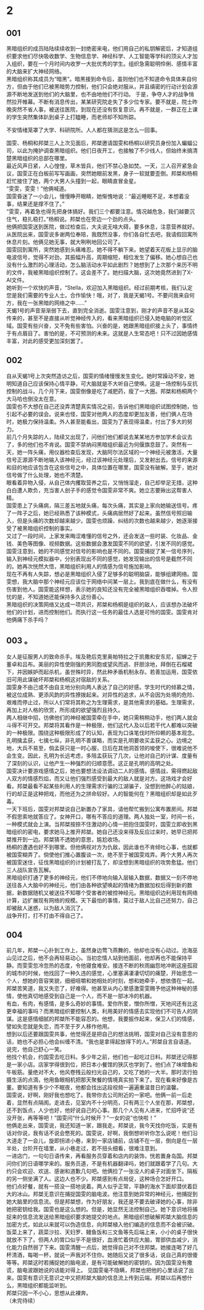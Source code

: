 # 2  
## 001  
黑暗组织的成员陆陆续续收到一封绝密来电，他们用自己的私钥解密后，才知道组织要求他们尽快吸收数学、生物信息学、神经科学、人工智能等学科的顶尖人才加入组织，要在一个月时间内收罗一大批优秀的学生。组织急需聪明伶俐、感情丰富的大脑来扩大神经网络。  
黑暗组织称其成员为“暗黑”。暗黑接到命令后，虽则他们也不知道命令具体来自何方，但由于他们已被黑暗势力控制，他们只会绝对服从，并且缜密的行动计划会源源不断地发送到他们的大脑里，也不由地他们不行动。  于是，争夺人才的战争悄然拉开帷幕。不断有消息传出，某某研究院走失了多少位专家。要不就是，院士昨晚突然不省人事，被送往医院，到现在还没有恢复意识。再不就是，一群正在上课的学生突然集体趴到桌子上打瞌睡，而老师却不知所踪。  

不安情绪笼罩了大学、科研院所。人人都在猜测这是怎么一回事。  

国雯、杨桐和邦桀三人上次见面后，邦桀邀请国雯和杨桐以研究员身份加入蝙蝠公司，以此为掩护调查黑暗组织。他们日夜开工，也接触了不少线人，但始终未搞清楚黑暗组织的总部在哪里。  
最近风声日紧，人心惶惶，草木皆兵，他们不禁心急如焚。一天，三人召开紧急会议，国雯正在白板前写写画画，突然她眼前发黑，身子一软就要歪倒。邦桀和杨桐赶忙接住了她，两个大男人头撞到一起，眼睛直冒金星。  
“雯雯，雯雯！”他俩喊道。  
国雯昏迷了一小会儿，慢慢睁开眼睛，她惭愧地说：“最近睡眠不足，本想着没事，结果还是撑不住了。”  
“雯雯，再着急也得先把身体搞好。我们三个都要注意。情况越危急，我们越要沉住气，稳扎稳打。”杨桐说。邦桀也在旁边一个劲的点头。  
他俩把国雯送到医院，做过检查后，大夫说无啥大碍，要多休息，注意营养就好。  
从医院出来，国雯说多谢两位奉陪，我既然没事，你们各自忙去吧，我请假回寓所休息片刻。他俩见她无事，就大咧咧地回公司了。  
国雯回到寓所，突然她感到头痛难忍。她不得不躺下来。她望着天花板上显示的脑电波信号，觉得不对劲，其振幅升高，周期缩短，相位发生了偏移。她心想自己也没有什么激烈的心理活动，怎么脑活动水平如此剧烈？她想到了上次那个来历不明的文件，我被黑暗组织控制了。这会差不了。她扫描大脑，这次她竟然进到了X-AI文件。  
她听到一个欢快的声音，“Stella，欢迎加入黑暗组织。经过前期考核，我们认定您是我们需要的专业人士。合作愉快！哦，对了，我是天蝎1号。不要问我来自何方，我在一张黑暗的网络之中……”  
天蝎1号的声音渐渐弱下去，直到完全消逝。国雯注意到，刚才的声音不是从耳朵传来的，甚至不是直接从听觉神经传入的，看来黑暗组织已侵入她电脑的听觉区域。国雯有些兴奋，又不免有些害怕。兴奋的是，她跟黑暗组织接上头了，事情终于有点眉目了。害怕的是，不可预测的未来。这就是人生常态吧！只不过因她感情丰富，对此的感受更加深刻罢了。  
## 002  
自从天蝎1号上次突然造访之后，国雯的情绪慢慢发生变化。她时常躁动不安，她明知道自己应该保持心情平静，可大脑就是不大听自己使唤。这是一场控制与反抗控制的战斗。几个月下来，国雯倒像是吃了减肥药，瘦了一大圈。邦桀和杨桐两个大马哈也倒没太在意。  
国雯也不大想在自己还没弄清楚真实情况之前，告诉他们黑暗组织试图控制她，怕引起不必要的误会。说来也怪，国雯对他两人的态度却更加友善，他们俩人在场时，她极力保持温柔。外人甚至能看出，国雯为了表现得温柔，付出了多大的努力。  
前几个月失踪的人，陆续又出现了，问他们他们都说去某某地方参加学术会议去了，多的他们也不肯说。国雯不禁纳闷黑暗组织最近为何偃旗息鼓了。突然有一天，她一阵头痛，用仪器检查后发现，大脑阿尔法区域的一个神经元被激活，大量信号正源源不断地输入该神经元，经过该神经元处理后，又发射出去。信号的来源和目的地应该包含在这些信号之中，具体位置在哪里，国雯没有破解。至于，她对信号做了什么处理，她也不清楚。    
眼看着异物入侵，从自己体内攫取营养之后，又悄悄溜走，自己却举足无措，这种白白遭人欺负，充当害人刽子手的感觉令国雯非常不爽。她立志要揪出这帮害人精。  
国雯患上了头痛病，隔三差五地就头痛，每次头痛，其实是上家向她输送信号。疼了一阵子之后，她已经熟悉了该种模式，头痛病居然好了起来。虽然信号照旧输入，但是头痛的次数却越来越少。国雯也烦躁、纠结的次数也越来越少，她逐渐接受了被黑暗组织控制的事实。  
又过了一段时间，上家发来晦涩难懂的信号之外，还会发送一些时装、化妆品、金钱、美色等图像、视频数据。这些数据会激发国雯不同的欲望，引发不同的感觉。国雯注意到，她的不同感觉对信号的影响也是不同的。国雯捕捉了某一信号序列，输入到神经元模拟器中，分别表现出不同的感觉，她发现输出的信号是截然不同的。她再次恍然大悟，黑暗组织利用人的情感为信号施加影响。  
现在不再有人失踪，想必是黑暗组织入侵了足够多的聪明脑袋，能够组建网络。国雯想，我大脑中那个神经元应该位于网络中间某一层上。我到底在做什么，有没有伤害到他人。国雯能这样想，表示她的良知还没有完全被黑暗组织吞噬掉。令人担忧的是，不知道她还能保持多久这份善心。  
黑暗组织的决策网络又达成一项共识，邦桀和杨桐是组织的敌人，应该想办法破坏他们的计划，进而控制他们。而执行这一任务的最佳人选是可怜的国雯。国雯肯对他俩痛下杀手吗？  
## 003 。
女人是征服男人的致命杀手。埃及艳后克里奥帕特拉之于凯撒和安东尼，貂蝉之于董卓和吕布。美丽的异性使刚强的男同胞或望风而逃、肝胆涂地，拜倒在石榴裙下，并因嫉妒而起杀机，虽世殊时异，然此种矛盾机制永存。若善加运用，国雯依旧可用此谋破坏邦桀和杨桐这对宿敌的关系。  
国雯身不由己或不由自主地分别向两人表达了自己的好感。学生时代的倾慕之情，被这位成熟、更添风韵的异性撩拨起来。对异性的追求，从不会因为处境的危险、艰难而停止过，所以人们常将其称之为生理需求，是其他需求的基础。生理需求，再加上对人格的欣赏，所形成的欲望强烈且持久。  
两人相继中招，彷佛他们的神经被国雯牵在手中，她只需稍稍动手，他们两人就会斗得不可开交。邦桀将其看作是一种极限，他们这代人及以后若干代人都难以突破的一种极限。围绕这种极限形成了的认知，表现为口诛笔伐时所仰赖的基本观念。  
孔明擒孟获，七擒七纵，非孔明不善谋略，而实是孔明要收买孟获之心。边境之地，大兵不易至，倘孟获只是一时心服，日后在其他洞首领的唆使下，很难说他不会生变。因此，孔明为长远考虑，多陪孟获玩了几次，让他对自己的计谋、度量有了深刻的认识，让他产生一种强烈的归顺意愿。这正是孔明的高明之处。  
国雯决计要游戏感情之后，她也要想法设法调动二人的感情。感情战，需得燃起敌人双方的情感烈焰，而又让他们强烈感受到最大的敌人就是对方。这场戏才会好看。邦桀最看不起某些利用人的生理需求行骗的江湖骗子，没想到他醉心的姑娘，行的却正是这种把戏，而他还为之拼命较好。人的智能何在？黑暗组织却是如此歹毒。  
一天下班后，国雯对邦桀说自己新置办了家具，请他帮忙搬到公寓布置房间。邦桀不假思索地就答应了。女神开口，哪有不答应的道理。两人独处一室，时间一长，一种模式就会上演。当邦桀按捺不住激动的心情一把抱住国雯时，国雯立即收到黑暗组织的密电，要求她马上推开邦桀。她自己还没来得及反应过来时，她早已把邦桀推开到一边。邦桀猜不透她的意思，尴尬收场。  
杨桐的遭遇也好不到哪里。但他俩视对方为仇敌，因此谁也不肯倾吐心事，也就都被国雯糊弄了。倘使他们推心置腹谈一次，绝不至于被国雯戏弄。两个大男人再次被国雯迷住，征伐黑暗组织的计划被打乱了，却没想到黑暗组织的攻势愈猛。他们三人战队宣告瓦解。  
黑暗组织打通了更多的神经元，他们不停地向输入层输入数据，数据又一刻不停地送往各人大脑中的神经元，他们由各种欲望唤起的情绪为数据加权后得到新的数据，新数据随机又被送往不知哪个受害者的被控神经元。黑暗组织边利用现有网络计算，边扩展现有网络的规模。天下最怕的事情，莫过于敌人比自己还努力，自己却被敌人迷惑，以为敌人消沉了。  
战争开打，打不打由不得自己了。  
## 004  
前几年，邦桀一心扑到工作上，虽然身边莺飞燕舞的，他却也没有心动过。沧海巫山见过之后，他不会再轻易动心。当初恋情人站到他面前，他却再也不能保持平静。而雯雯忽冷忽热的态度，令他寝食难安。接连不断的秋雨幽怨地冲刷这座孤寂的城市的时候，他找回了一种久违的感觉，心里塞满凄凄切切的痛楚，开始思念一个人，想她的音容笑貌，细细咀嚼和她相处的时刻，想和她牵手，想依偎在一起。邦桀苦笑道，我又失恋了，好难得。他甚至从内心里感激雯雯赐予他这种神秘的感情，使他真切地感受到自己是一个人，而不是一部冰冷的机器。    
有血，有肉，有感情，是多么奇妙的事情。爱你所爱，憎你所憎，天地间还有比这更幸福的事吗？而黑暗组织要控制人类，利用美好的情感去实现他们不可告人的阴谋。这是感情细腻的邦桀所不能容忍的。他想，我要振作起来，保卫人们的情感，譬如失恋就是失恋，而不至于歹人移作他用。    
想到以后还要跟国雯共事，他觉得还是把自己的想法挑明，国雯对自己没有意思的话，她也不必担心他会纠缠不清。“我也是拿得起放得下的人。”邦桀自言自语道。说完，他自己舒心一笑。  
他找个机会，约国雯去吃日料。多少年之前，他们也一起吃过日料。邦桀还记得那是一家小店。店家学得很到位，把日本小餐馆的狭仄也学到了。他们点了味增鱼和牛板筋。量绝对不大，他风卷残云般扫光自己的，又吃了她的一大半。那时流行拍摄生活的点滴，他用鱼眼相机把那天聚餐的情境真实拍下来了。现在看来好像是古董。要知道有多少个不眠夜，他都会找出这段视频一遍遍重温昔日的温馨。  
国雯说，好啊，刚好我也想吃了。我带你去公司附近的一家吧。他俩一前一后走着，显然有点隔阂。走进去，见室内不十分明亮，只有两三个人坐在那，邦桀想，还不到饭点，人少也好，他好说自己的心事。那几个人见有人进来，忙招呼说“还没开张，再等等吧！”国雯问“什么时候开？”一女的说“也快啦！”    
他俩走出来，国雯说，我还知道一家，跟我走。邦桀说，我今天找你吃饭，实是有话对你说，我有话不说会憋死的。国雯说，好啊，我倒想听听你怎么说呢！他们沿大道走了一会儿，旋即拐进小巷，来到一家店铺前，店铺不在一层，倒向是在一层半处，台阶开在墙里，从小巷走过，若不扭头细看，很难注意到。  
一进店门，一句句日语传来，再看服务员穿着和店内的装饰，恍若置身岛国。邦桀问你们的日语哪学来的。服务员道，不是有机器翻译吗，她们就跟着学了几句。大约只会欢迎、欢送、感谢和道歉几句吧。他俩捡了一张没人的桌子对面坐下。隔板的另一侧坐满了人。这边人也不少。邦桀感到有点局促，这种场合怎好开口。  
他们点好餐，就有一搭没一搭地说着。两人似乎正常，平静的海水下面却潜伏着巨大的冰山。邦桀无意识在捕捉国雯的脑电波。他注意到她异常的神经元，他捕捉到她大脑里的信息流。但是邦桀想，作为好朋友，我还是不要去破译她的心事，除非她把密钥给我。国雯也是这么想的。但是，她显然无法控制自己。她下意识地将捕捉来的信息流发送给黑暗组织要求她提交的地点。黑暗组织想破解邦桀大脑信息的加密方式，如此以来就可以伪造信息，向邦桀植入他们编造的信息而不会被识破。  
饭菜上来了，蔬菜沙拉、天妇罗、鳗鱼饭和三文鱼等先后端上来，小小的桌子很快就放不下了。但两人的胃口似乎不是很好，血液忙着供应大脑，胃部供血减少，消化能力自然弱了下来。国雯清醒一点后，她觉得自己对不住邦桀。她接连喝了好几杯清酒，每喝一杯，就说一声我对不住你。她随后又说了很多话，说自己真的很傻等等。邦桀这时若捕捉她的脑电波，是有可能破解她的密钥的。因为国雯没有撒谎，脑电波跟她说的话能对得上。
见国雯毫不隐瞒，邦桀也把他的心里话说了出来。国雯有意识无意识之中又把邦桀大脑的信息流上传到云端。邦桀以后再想什么，黑暗组织都能监听到。  
邦桀只因一不小心，思想从此裸奔。  
（未完待续）

